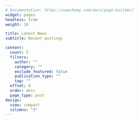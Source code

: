 ```yaml
---
# Documentation: https://wowchemy.com/docs/page-builder/
widget: pages
headless: true
weight: 20

title: Latest News
subtitle: Recent postings

content:
  count: 5
  filters:
    author: ""
    category: ""
    exclude_featured: false
    publication_type: ""
    tag: ""
  offset: 0
  order: desc
  page_type: post
design:
  view: compact
  columns: "3"
---
```

